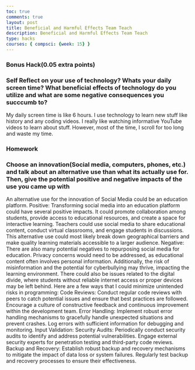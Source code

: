 ```yaml
---
toc: true 
comments: true 
layout: post
title: Beneficial and Harmful Effects Team Teach
description: Beneficial and Harmful Effects Team Teach
type: hacks
courses: { compsci: {week: 15} } 
---
```




### Bonus Hack(0.05 extra points)
### Self Reflect on your use of technology? Whats your daily screen time? What beneficial effects of technology do you utilize and what are some negative consequences you succcumb to?

My daily screen time is like 6 hours. I use technology to learn new stuff like history and any coding videos. I really like watching informative YouTube videos to learn about stuff. However, most of the time, I scroll for too long and waste my time.


### Homework
### Choose an innovation(Social media, computers, phones, etc.) and talk about an alternative use than what its actually use for. Then, give the potential positive and negative impacts of the use you came up with



An alternative use for the innovation of Social Media could be an education platform.
Positive:
Transforming social media into an education platform could have several positive impacts. It could promote collaboration among students, provide access to educational resources, and create a space for interactive learning. Teachers could use social media to share educational content, conduct virtual classrooms, and engage students in discussions. This alternative use could most likely break down geographical barriers and make quality learning materials accessible to a larger audience.
Negative:
There are also many potential negatives to repurposing social media for education. Privacy concerns would need to be addressed, as educational content often involves personal information. Additionally, the risk of misinformation and the potential for cyberbullying may thrive, impacting the learning environment. There could also be issues related to the digital divide, where students without reliable internet access or proper devices may be left behind.
Here are a few ways that I could minimize unintended risks in programming:
Code Reviews:
Conduct regular code reviews with peers to catch potential issues and ensure that best practices are followed.
Encourage a culture of constructive feedback and continuous improvement within the development team.
Error Handling:
Implement robust error handling mechanisms to gracefully handle unexpected situations and prevent crashes.
Log errors with sufficient information for debugging and monitoring.
Input Validation:
Security Audits:
Periodically conduct security audits to identify and address potential vulnerabilities.
Engage external security experts for penetration testing and third-party code reviews.
Backup and Recovery:
Establish robust backup and recovery mechanisms to mitigate the impact of data loss or system failures.
Regularly test backup and recovery processes to ensure their effectiveness.
